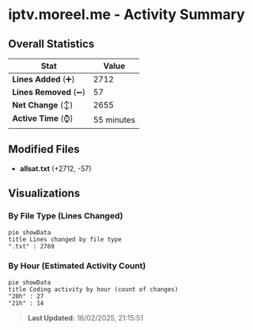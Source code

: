 # iptv.moreel.me - Activity Summary 

## Overall Statistics

| Stat                   | Value                                                             |
| ---------------------- | ----------------------------------------------------------------- |
| **Lines Added** (➕)   | 2712                                          |
| **Lines Removed** (➖) | 57                                        |
| **Net Change** (↕)    | 2655                |
| **Active Time** (⌚)   | 55 minutes |


## Modified Files
- **allsat.txt** (+2712, -57)

## Visualizations

### By File Type (Lines Changed)

```mermaid
pie showData
title Lines changed by file type
".txt" : 2769
```

### By Hour (Estimated Activity Count)

```mermaid
pie showData
title Coding activity by hour (count of changes)
"20h" : 27
"21h" : 14
```


> **Last Updated:** 16/02/2025, 21:15:51